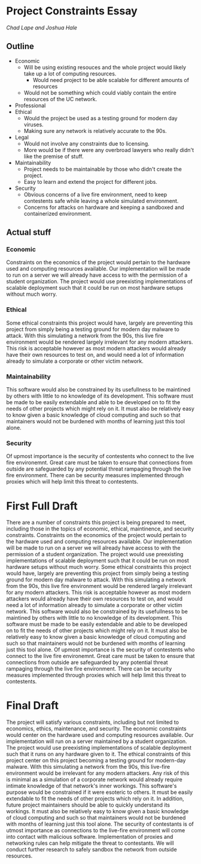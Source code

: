 # Project Constraints Essay
*Chad Lape and Joshua Hale*

## Outline

* Economic
    * Will be using existing resouces and the whole project would likely take up a lot of computing resources.
        * Would need project to be able scalable for different amounts of resources
    * Would not be something which could viably contain the entire resources of the UC network.
* Professional
* Ethical
    * Would the project be used as a testing ground for modern day viruses.
    * Making sure any network is relatively accurate to the 90s.
* Legal
    * Would not involve any constraints due to licensing.
    * More would be if there were any overbroad lawyers who really didn't like the premise of stuff.
* Maintainability
    * Project needs to be maintainable by those who didn't create the project.
    * Easy to learn and extend the project for different jobs.
* Security
    * Obvious concerns of a live fire environment, need to keep contestents safe while leaving a whole simulated environment.
    * Concerns for attacks on hardware and keeping a sandboxed and containerized environment.

## Actual stuff

### Economic
Constraints on the economics of the project would pertain to the hardware used and computing resources available. Our implementation will be made to run on a server we will already have access to with the permission of a student organization. The project would use preexisting implementations of scalable deployment such that it could be run on most hardware setups without much worry.

### Ethical
Some ethical constraints this project would have, largely are preventing this project from simply being a testing ground for modern day malware to attack. With this simulating a network from the 90s, this live fire environment would be rendered largely irrelevant for any modern attackers. This risk is acceptable however as most modern attackers would already have their own resources to test on, and would need a lot of information already to simulate a corporate or other victim network.

### Maintainability
This software would also be constrained by its usefullness to be maintined by others with little to no knowledge of its development. This software must be made to be easily extendable and able to be developed on to fit the needs of other projects which might rely on it. It must also be relatively easy to know given a basic knowledge of cloud computing and such so that maintainers would not be burdened with months of learning just this tool alone.

### Security
Of upmost importance is the security of contestents who connect to the live fire environemnt. Great care must be taken to ensure that connections from outside are safeguarded by any potential threat rampaging through the live fire environment. There can be security measures implemented through proxies which will help limit this threat to contestents.

# First Full Draft

There are a number of constraints this project is being prepared to meet, including those in the topics of economic, ethical, maintinence, and security constraints. 
Constraints on the economics of the project would pertain to the hardware used and computing resources available. Our implementation will be made to run on a server we will already have access to with the permission of a student organization. The project would use preexisting implementations of scalable deployment such that it could be run on most hardware setups without much worry.
Some ethical constraints this project would have, largely are preventing this project from simply being a testing ground for modern day malware to attack. With this simulating a network from the 90s, this live fire environment would be rendered largely irrelevant for any modern attackers. This risk is acceptable however as most modern attackers would already have their own resources to test on, and would need a lot of information already to simulate a corporate or other victim network.
This software would also be constrained by its usefullness to be maintined by others with little to no knowledge of its development. This software must be made to be easily extendable and able to be developed on to fit the needs of other projects which might rely on it. It must also be relatively easy to know given a basic knowledge of cloud computing and such so that maintainers would not be burdened with months of learning just this tool alone.
Of upmost importance is the security of contestents who connect to the live fire environemnt. Great care must be taken to ensure that connections from outside are safeguarded by any potential threat rampaging through the live fire environment. There can be security measures implemented through proxies which will help limit this threat to contestents.

# Final Draft

The project will satisfy various constraints, including but not limited to economics, ethics, maintenance, and security. 
The economic constraints would center on the hardware used and computing resources available. Our implementation will run on a server maintained by a student organization. The project would use preexisting implementations of scalable deployment such that it runs on any hardware given to it.
The ethical constraints of this project center on this project becoming a testing ground for modern-day malware. With this simulating a network from the 90s, this live-fire environment would be irrelevant for any modern attackers. Any risk of this is minimal as a simulation of a corporate network would already require intimate knowledge of that network's inner workings.
This software's purpose would be constrained if it were esoteric to others. It must be easily extendable to fit the needs of other projects which rely on it. In addition, future project maintainers should be able to quickly understand its workings. It must also be relatively easy to know given a basic knowledge of cloud computing and such so that maintainers would not be burdened with months of learning just this tool alone.
The security of contestants is of utmost importance as connections to the live-fire environment will come into contact with malicious software. Implementation of proxies and networking rules can help mitigate the threat to contestants. We will conduct further research to safely sandbox the network from outside resources.